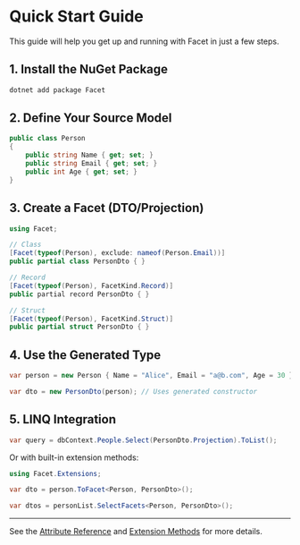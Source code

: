 # Quick Start Guide

This guide will help you get up and running with Facet in just a few steps.

## 1. Install the NuGet Package

```bash
dotnet add package Facet
```

## 2. Define Your Source Model

```csharp
public class Person
{
    public string Name { get; set; }
    public string Email { get; set; }
    public int Age { get; set; }
}
```

## 3. Create a Facet (DTO/Projection)

```csharp
using Facet;

// Class
[Facet(typeof(Person), exclude: nameof(Person.Email))]
public partial class PersonDto { }

// Record
[Facet(typeof(Person), FacetKind.Record)]
public partial record PersonDto { }

// Struct
[Facet(typeof(Person), FacetKind.Struct)]
public partial struct PersonDto { }
```

## 4. Use the Generated Type

```csharp
var person = new Person { Name = "Alice", Email = "a@b.com", Age = 30 };

var dto = new PersonDto(person); // Uses generated constructor
```

## 5. LINQ Integration

```csharp
var query = dbContext.People.Select(PersonDto.Projection).ToList();
```

Or with built-in extension methods:

```csharp
using Facet.Extensions;

var dto = person.ToFacet<Person, PersonDto>();

var dtos = personList.SelectFacets<Person, PersonDto>();
```
---

See the [Attribute Reference](03_AttributeReference.md) and [Extension Methods](05_Extensions.md) for more details.
